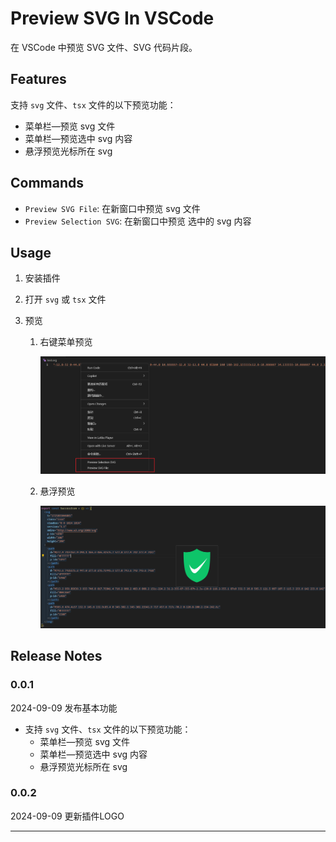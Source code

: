 # Preview SVG In VSCode

在 VSCode 中预览 SVG 文件、SVG 代码片段。

## Features

支持 `svg` 文件、`tsx` 文件的以下预览功能：

+ 菜单栏—预览 svg 文件
+ 菜单栏—预览选中 svg 内容
+ 悬浮预览光标所在 svg

## Commands

+ `Preview SVG File`: 在新窗口中预览 svg 文件
+ `Preview Selection SVG`: 在新窗口中预览 选中的 svg 内容

## Usage

1. 安装插件

2. 打开 `svg` 或 `tsx` 文件

3. 预览

   1. 右键菜单预览

      ![menus.png](https://github.com/pan-jy/previewSVG/blob/master/public/menus.png)

   2. 悬浮预览

      ![hover.png](https://github.com/pan-jy/previewSVG/blob/master/public/hover.png)

## Release Notes

### 0.0.1

2024-09-09 发布基本功能

- 支持 `svg` 文件、`tsx` 文件的以下预览功能：
  + 菜单栏—预览 svg 文件
  + 菜单栏—预览选中 svg 内容
  + 悬浮预览光标所在 svg

### 0.0.2

2024-09-09 更新插件LOGO

---

